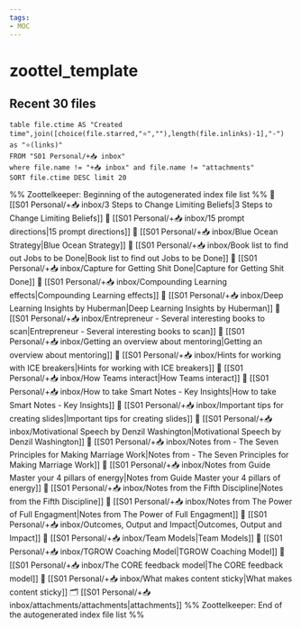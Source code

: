 ```yaml
---
tags: 
- MOC
---
```

# zoottel_template

## Recent 30 files
``` dataview
table file.ctime AS "Created time",join([choice(file.starred,"⭐️",""),length(file.inlinks)-1],"-") as "⭐️(links)"
FROM "S01 Personal/+📥 inbox" 
where file.name != "+📥 inbox" and file.name != "attachments"
SORT file.ctime DESC limit 20
```


%% Zoottelkeeper: Beginning of the autogenerated index file list  %%
📄 [[S01 Personal/+📥 inbox/3 Steps to Change Limiting Beliefs|3 Steps to Change Limiting Beliefs]]
📄 [[S01 Personal/+📥 inbox/15 prompt directions|15 prompt directions]]
📄 [[S01 Personal/+📥 inbox/Blue Ocean Strategy|Blue Ocean Strategy]]
📄 [[S01 Personal/+📥 inbox/Book list to find out Jobs to be Done|Book list to find out Jobs to be Done]]
📄 [[S01 Personal/+📥 inbox/Capture for Getting Shit Done|Capture for Getting Shit Done]]
📄 [[S01 Personal/+📥 inbox/Compounding Learning effects|Compounding Learning effects]]
📄 [[S01 Personal/+📥 inbox/Deep Learning Insights by Huberman|Deep Learning Insights by Huberman]]
📄 [[S01 Personal/+📥 inbox/Entrepreneur - Several interesting books to scan|Entrepreneur - Several interesting books to scan]]
📄 [[S01 Personal/+📥 inbox/Getting an overview about mentoring|Getting an overview about mentoring]]
📄 [[S01 Personal/+📥 inbox/Hints for working with ICE breakers|Hints for working with ICE breakers]]
📄 [[S01 Personal/+📥 inbox/How Teams interact|How Teams interact]]
📄 [[S01 Personal/+📥 inbox/How to take Smart Notes - Key Insights|How to take Smart Notes - Key Insights]]
📄 [[S01 Personal/+📥 inbox/Important tips for creating slides|Important tips for creating slides]]
📄 [[S01 Personal/+📥 inbox/Motivational Speech by Denzil Washington|Motivational Speech by Denzil Washington]]
📄 [[S01 Personal/+📥 inbox/Notes from - The Seven Principles for Making Marriage Work|Notes from - The Seven Principles for Making Marriage Work]]
📄 [[S01 Personal/+📥 inbox/Notes from Guide Master your 4 pillars of energy|Notes from Guide Master your 4 pillars of energy]]
📄 [[S01 Personal/+📥 inbox/Notes from the Fifth Discipline|Notes from the Fifth Discipline]]
📄 [[S01 Personal/+📥 inbox/Notes from The Power of Full Engagment|Notes from The Power of Full Engagment]]
📄 [[S01 Personal/+📥 inbox/Outcomes, Output and Impact|Outcomes, Output and Impact]]
📄 [[S01 Personal/+📥 inbox/Team Models|Team Models]]
📄 [[S01 Personal/+📥 inbox/TGROW Coaching Model|TGROW Coaching Model]]
📄 [[S01 Personal/+📥 inbox/The CORE feedback model|The CORE feedback model]]
📄 [[S01 Personal/+📥 inbox/What makes content sticky|What makes content sticky]]
🗂️ [[S01 Personal/+📥 inbox/attachments/attachments|attachments]]
%% Zoottelkeeper: End of the autogenerated index file list  %%

